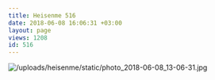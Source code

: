 ```yaml
---
title: Heisenme 516
date: 2018-06-08 16:06:31 +03:00
layout: page
views: 1208
id: 516
---
```


![/uploads/heisenme/static/photo_2018-06-08_13-06-31.jpg](/uploads/heisenme/static/photo_2018-06-08_13-06-31.jpg)

